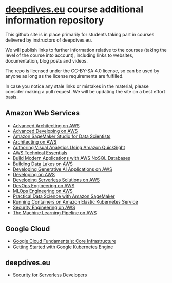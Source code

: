 # [deepdives.eu](https://deepdives.eu) course additional information repository

This github site is in place primarily for students taking part in courses delivered by instructors of deepdives.eu.

We will publish links to further information relative to the courses (taking the level of the course into account), including links to websites, documentation, blog posts and videos.

The repo is licensed under the CC-BY-SA 4.0 license, so can be used by anyone as long as the license requirements are fulfilled.

In case you notice any stale links or mistakes in the material, please consider making a pull request. We will be updating the site on a best effort basis.

## Amazon Web Services

- [Advanced Architecting on AWS](AWS/AdvancedArchitectingOnAWS.md)
- [Advanced Developing on AWS](AWS/AdvancedDevelopingOnAWS.md)
- [Amazon SageMaker Studio for Data Scientists](AWS/AmazonSageMakerStudioForDataScientists.md)
- [Architecting on AWS](AWS/ArchitectingOnAWS.md)
- [Authoring Visual Analytics Using Amazon QuickSight](AWS/AuthoringVisualAnalyticsUsingQuickSight.md)
- [AWS Technical Essentials](AWS/AWSTechnicalEssentials.md)
- [Build Modern Applications with AWS NoSQL Databases](AWS/BuildModernApplicationsWithAWSNoSQLDatabases.md)
- [Building Data Lakes on AWS](AWS/BuildingDataLakesOnAWS.md)
- [Developing Generative AI Applications on AWS](AWS/DevelopingGenerativeAIApplicationsOnAWS.md)
- [Developing on AWS](AWS/DevelopingOnAWS.md)
- [Developing Serverless Solutions on AWS](AWS/DevelopingServerlessSolutionsOnAWS.md)
- [DevOps Engineering on AWS](AWS/DevOpsEngineeringOnAWS.md)
- [MLOps Engineering on AWS](AWS/MLOpsEngineeringOnAWS.md)
- [Practical Data Science with Amazon SageMaker](AWS/PracticalDataScienceWithAmazonSageMaker.md)
- [Running Containers on Amazon Elastic Kubernetes Service](AWS/RunningContainersOnAmazonElasticKubernetesService.md)
- [Security Engineering on AWS](AWS/SecurityEngineeringOnAWS.md)
- [The Machine Learning Pipeline on AWS](AWS/TheMachineLearningPipelineOnAWS.md)

## Google Cloud

- [Google Cloud Fundamentals: Core Infrastructure](google/FundamentalsCoreInfrastructure.md)
- [Getting Started with Google Kubernetes Engine](google/GettingStartedGKE.md)

## deepdives.eu

- [Security for Serverless Developers](deepdives-eu/SecurityForServerlessDevelopers.md)
